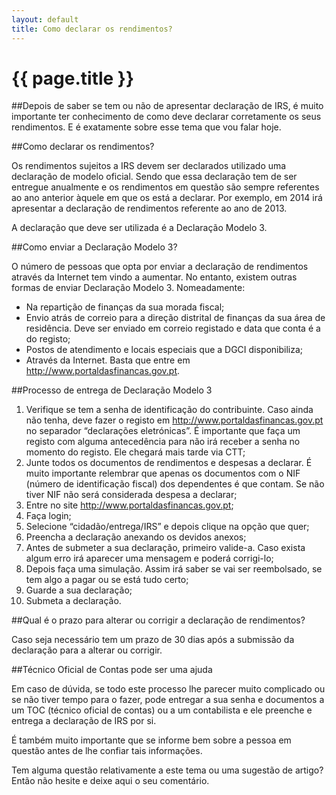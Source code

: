```yaml
---
layout: default
title: Como declarar os rendimentos?
---
```


# {{ page.title }}

##Depois de saber se tem ou não de apresentar declaração de IRS, é muito importante ter conhecimento de como deve declarar corretamente os seus rendimentos. E é exatamente sobre esse tema que vou falar hoje.

##Como declarar os rendimentos?

Os rendimentos sujeitos a IRS devem ser declarados utilizado uma declaração de modelo oficial. Sendo que essa declaração tem de ser entregue anualmente e os rendimentos em questão são sempre referentes ao ano anterior àquele em que os está a declarar. Por exemplo, em 2014 irá apresentar a declaração de rendimentos referente ao ano de 2013.

A declaração que deve ser utilizada é a Declaração Modelo 3.

##Como enviar a Declaração Modelo 3?

O número de pessoas que opta por enviar a declaração de rendimentos através da Internet tem vindo a aumentar. No entanto, existem outras formas de enviar Declaração Modelo 3. Nomeadamente:

* Na repartição de finanças da sua morada fiscal;
* Envio atrás de correio para a direção distrital de finanças da sua área de residência. Deve ser enviado em correio registado e data que conta é a do registo;
* Postos de atendimento e locais especiais que a DGCI disponibiliza;
* Através da Internet. Basta que entre em http://www.portaldasfinancas.gov.pt.

##Processo de entrega de Declaração Modelo 3

1. Verifique se tem a senha de identificação do contribuinte. Caso ainda não tenha, deve fazer o registo em http://www.portaldasfinancas.gov.pt no separador “declarações eletrónicas”. É importante que faça um registo com alguma antecedência para não irá receber a senha no momento do registo. Ele chegará mais tarde via CTT;
2. Junte todos os documentos de rendimentos e despesas a declarar. É muito importante relembrar que apenas os documentos com o NIF (número de identificação fiscal) dos dependentes é que contam. Se não tiver NIF não será considerada despesa a declarar;
3. Entre no site http://www.portaldasfinancas.gov.pt;
4. Faça login;
5. Selecione “cidadão/entrega/IRS” e depois clique na opção que quer;
6. Preencha a declaração anexando os devidos anexos;
7. Antes de submeter a sua declaração, primeiro valide-a. Caso exista algum erro irá aparecer uma mensagem e poderá corrigi-lo;
8. Depois faça uma simulação. Assim irá saber se vai ser reembolsado, se tem algo a pagar ou se está tudo certo;
9. Guarde a sua declaração;
10. Submeta a declaração.

##Qual é o prazo para alterar ou corrigir a declaração de rendimentos?

Caso seja necessário tem um prazo de 30 dias após a submissão da declaração para a alterar ou corrigir.

##Técnico Oficial de Contas pode ser uma ajuda

Em caso de dúvida, se todo este processo lhe parecer muito complicado ou se não tiver tempo para o fazer, pode entregar a sua senha e documentos a um TOC (técnico oficial de contas) ou a um contabilista e ele preenche e entrega a declaração de IRS por si.

É também muito importante que se informe bem sobre a pessoa em questão antes de lhe confiar tais informações.

Tem alguma questão relativamente a este tema ou uma sugestão de artigo? Então não hesite e deixe aqui o seu comentário.
